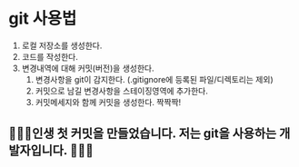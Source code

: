 # git 사용법

1. 로컬 저장소를 생성한다.
2. 코드를 작성한다.
3. 변경내역에 대해 커밋(버전)을 생성한다.
   1. 변경사항을 git이 감지한다. (.gitignore에 등록된 파일/디렉토리는 제외)
   2. 커밋으로 남길 변경사항을 스테이징영역에 추가한다.
   3. 커밋메세지와 함께 커밋을 생성한다. 짝짝짝!
   

## 🧸🧸🧸인생 첫 커밋을 만들었습니다. 저는 git을 사용하는 개발자입니다. 🧸🧸🧸